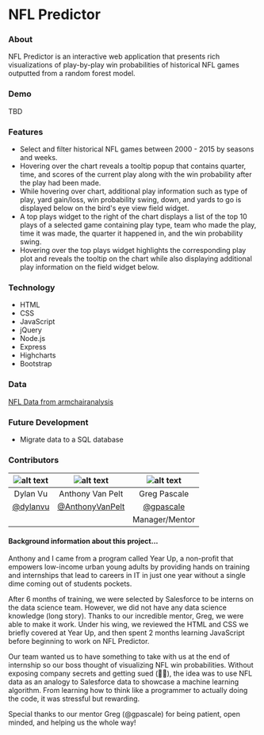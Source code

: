 # NFL Predictor

### About
NFL Predictor is an interactive web application that presents rich visualizations of play-by-play win probabilities of historical NFL games outputted from a random forest model.

### Demo
TBD

### Features
- Select and filter historical NFL games between 2000 - 2015 by seasons and weeks.
- Hovering over the chart reveals a tooltip popup that contains quarter, time, and scores of the current play along with the win probability after the play had been made.
- While hovering over chart, additional play information such as type of play, yard gain/loss, win probability swing, down, and yards to go is displayed below on the bird's eye view field widget. 
- A top plays widget to the right of the chart displays a list of the top 10 plays of a selected game containing play type, team who made the play, time it was made, the quarter it happened in, and the win probability swing.
- Hovering over the top plays widget highlights the corresponding play plot and reveals the tooltip on the chart while also displaying additional play information on the field widget below.

### Technology
- HTML
- CSS
- JavaScript
- jQuery
- Node.js
- Express
- Highcharts
- Bootstrap

### Data
[NFL Data from armchairanalysis](http://www.armchairanalysis.com/)

### Future Development
- Migrate data to a SQL database

### Contributors
| ![alt text](https://avatars3.githubusercontent.com/u/16613572?v=3&s=300) | ![alt text](https://avatars0.githubusercontent.com/u/19943214?v=3&s=300 "Anthony Van Pelt") | ![alt text](https://avatars0.githubusercontent.com/u/325055?v=3&s=300 "Greg Pascale")
|:---:|:---:|:---:|
| Dylan Vu | Anthony Van Pelt | Greg Pascale |
| [@dylanvu](https://github.com/dylanvu) | [@AnthonyVanPelt](https://github.com/AnthonyVanPelt) | [@gpascale](https://github.com/gpascale) |
| | | Manager/Mentor |

#### Background information about this project...
Anthony and I came from a program called Year Up, a non-profit that empowers low-income urban young adults by providing hands on training and internships that lead to careers in IT in just one year without a single dime coming out of students pockets. 

After 6 months of training, we were selected by Salesforce to be interns on the data science team. However, we did not have any data science knowledge (long story). Thanks to our incredible mentor, Greg, we were able to make it work. Under his wing, we reviewed the HTML and CSS we briefly covered at Year Up, and then spent 2 months learning JavaScript before beginning to work on NFL Predictor.

Our team wanted us to have something to take with us at the end of internship so our boss thought of visualizing NFL win probabilities. Without exposing company secrets and getting sued (🤞🏼), the idea was to use NFL data as an analogy to Salesforce data to showcase a machine learning algorithm. From learning how to think like a programmer to actually doing the code, it was stressful but rewarding.

Special thanks to our mentor Greg (@gpascale) for being patient, open minded, and helping us the whole way!
